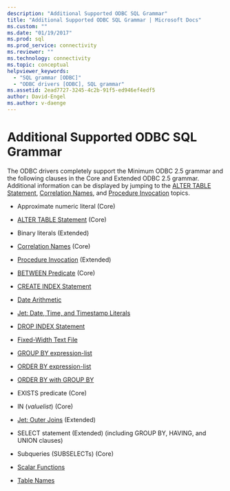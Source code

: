 ```yaml
---
description: "Additional Supported ODBC SQL Grammar"
title: "Additional Supported ODBC SQL Grammar | Microsoft Docs"
ms.custom: ""
ms.date: "01/19/2017"
ms.prod: sql
ms.prod_service: connectivity
ms.reviewer: ""
ms.technology: connectivity
ms.topic: conceptual
helpviewer_keywords: 
  - "SQL grammar [ODBC]"
  - "ODBC drivers [ODBC], SQL grammar"
ms.assetid: 2ead7727-3245-4c2b-91f5-ed946ef4edf5
author: David-Engel
ms.author: v-daenge
---
```

# Additional Supported ODBC SQL Grammar
The ODBC drivers completely support the Minimum ODBC 2.5 grammar and the following clauses in the Core and Extended ODBC 2.5 grammar. Additional information can be displayed by jumping to the [ALTER TABLE Statement](../../odbc/microsoft/alter-table-statement.md), [Correlation Names](../../odbc/microsoft/correlation-names.md), and [Procedure Invocation](../../odbc/microsoft/procedure-invocation.md) topics.  
  
-   Approximate numeric literal (Core)  
  
-   [ALTER TABLE Statement](../../odbc/microsoft/alter-table-statement.md) (Core)  
  
-   Binary literals (Extended)  
  
-   [Correlation Names](../../odbc/microsoft/correlation-names.md) (Core)  
  
-   [Procedure Invocation](../../odbc/microsoft/procedure-invocation.md) (Extended)  
  
-   [BETWEEN Predicate](../../odbc/microsoft/between-predicate.md) (Core)  
  
-   [CREATE INDEX Statement](../../odbc/microsoft/create-index-statement.md)  
  
-   [Date Arithmetic](../../odbc/microsoft/date-arithmetic.md)  
  
-   [Jet: Date, Time, and Timestamp Literals](../../odbc/microsoft/jet-date-time-and-timestamp-literals.md)  
  
-   [DROP INDEX Statement](../../odbc/microsoft/drop-index-statement.md)  
  
-   [Fixed-Width Text File](../../odbc/microsoft/fixed-width-text-file.md)  
  
-   [GROUP BY expression-list](../../odbc/microsoft/group-by-expression-list.md)  
  
-   [ORDER BY expression-list](../../odbc/microsoft/order-by-expression-list.md)  
  
-   [ORDER BY with GROUP BY](../../odbc/microsoft/order-by-with-group-by.md)  
  
-   EXISTS predicate (Core)  
  
-   IN (*valuelist*) (Core)  
  
-   [Jet: Outer Joins](../../odbc/microsoft/jet-outer-joins.md) (Extended)  
  
-   SELECT statement (Extended) (including GROUP BY, HAVING, and UNION clauses)  
  
-   Subqueries (SUBSELECTs) (Core)  
  
-   [Scalar Functions](../../odbc/microsoft/scalar-functions.md)  
  
-   [Table Names](../../odbc/microsoft/table-names.md)

